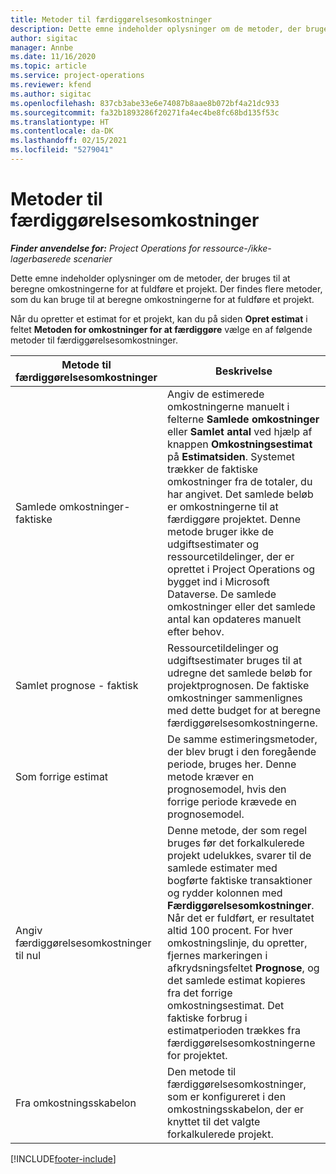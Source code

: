 ```yaml
---
title: Metoder til færdiggørelsesomkostninger
description: Dette emne indeholder oplysninger om de metoder, der bruges til at beregne omkostningerne for at fuldføre et projekt.
author: sigitac
manager: Annbe
ms.date: 11/16/2020
ms.topic: article
ms.service: project-operations
ms.reviewer: kfend
ms.author: sigitac
ms.openlocfilehash: 837cb3abe33e6e74087b8aae8b072bf4a21dc933
ms.sourcegitcommit: fa32b1893286f20271fa4ec4be8fc68bd135f53c
ms.translationtype: HT
ms.contentlocale: da-DK
ms.lasthandoff: 02/15/2021
ms.locfileid: "5279041"
---
```

# <a name="cost-to-complete-methods"></a>Metoder til færdiggørelsesomkostninger

_**Finder anvendelse for:** Project Operations for ressource-/ikke-lagerbaserede scenarier_

Dette emne indeholder oplysninger om de metoder, der bruges til at beregne omkostningerne for at fuldføre et projekt. Der findes flere metoder, som du kan bruge til at beregne omkostningerne for at fuldføre et projekt. 

Når du opretter et estimat for et projekt, kan du på siden **Opret estimat** i feltet **Metoden for omkostninger for at færdiggøre** vælge en af følgende metoder til færdiggørelsesomkostninger.

| Metode til færdiggørelsesomkostninger    | Beskrivelse                                                                                                                                                                                                                                                                                                                                                                                                                                                                                        |
|------------------------------|----------------------------------------------------------------------------------------------------------------------------------------------------------------------------------------------------------------------------------------------------------------------------------------------------------------------------------------------------------------------------------------------------------------------------------------------------------------------------------------------------|
| Samlede omkostninger-faktiske            | Angiv de estimerede omkostningerne manuelt i felterne **Samlede omkostninger** eller **Samlet antal** ved hjælp af knappen **Omkostningsestimat** på **Estimatsiden**. Systemet trækker de faktiske omkostninger fra de totaler, du har angivet. Det samlede beløb er omkostningerne til at færdiggøre projektet. Denne metode bruger ikke de udgiftsestimater og ressourcetildelinger, der er oprettet i Project Operations og bygget ind i Microsoft Dataverse. De samlede omkostninger eller det samlede antal kan opdateres manuelt efter behov.  |
| Samlet prognose - faktisk        | Ressourcetildelinger og udgiftsestimater bruges til at udregne det samlede beløb for projektprognosen. De faktiske omkostninger sammenlignes med dette budget for at beregne færdiggørelsesomkostningerne.                                                                                                                                                                                                                                                                          |
| Som forrige estimat         | De samme estimeringsmetoder, der blev brugt i den foregående periode, bruges her. Denne metode kræver en prognosemodel, hvis den forrige periode krævede en prognosemodel.                                                                                                                                                                                                                                                                                                                           |
| Angiv færdiggørelsesomkostninger til nul | Denne metode, der som regel bruges før det forkalkulerede projekt udelukkes, svarer til de samlede estimater med bogførte faktiske transaktioner og rydder kolonnen med **Færdiggørelsesomkostninger**. Når det er fuldført, er resultatet altid 100 procent. For hver omkostningslinje, du opretter, fjernes markeringen i afkrydsningsfeltet **Prognose**, og det samlede estimat kopieres fra det forrige omkostningsestimat. Det faktiske forbrug i estimatperioden trækkes fra færdiggørelsesomkostningerne for projektet.              |
| Fra omkostningsskabelon           | Den metode til færdiggørelsesomkostninger, som er konfigureret i den omkostningsskabelon, der er knyttet til det valgte forkalkulerede projekt.                                                                                                                                                                                                                                                                                                                                                                          |


[!INCLUDE[footer-include](../includes/footer-banner.md)]